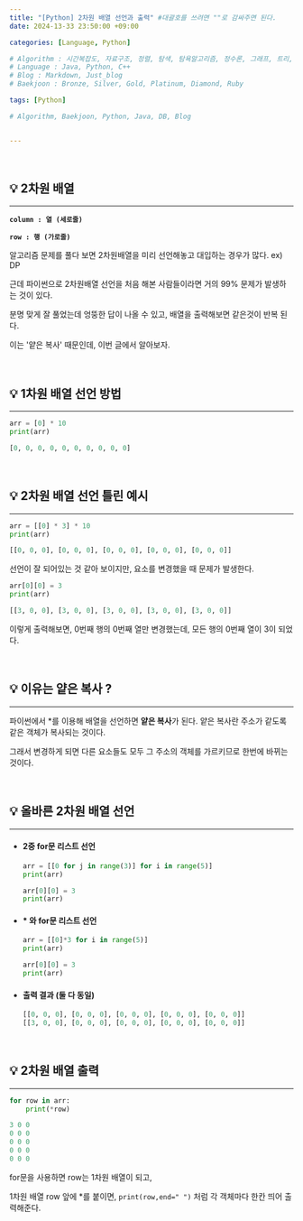 ```yaml
---
title: "[Python] 2차원 배열 선언과 출력"	#대괄호를 쓰려면 ""로 감싸주면 된다.
date: 2024-13-33 23:50:00 +09:00

categories: [Language, Python]

# Algorithm : 시간복잡도, 자료구조, 정렬, 탐색, 탐욕알고리즘, 정수론, 그래프, 트리, 조합, 다이나믹프로그래밍
# Language : Java, Python, C++
# Blog : Markdown, Just_blog
# Baekjoon : Bronze, Silver, Gold, Platinum, Diamond, Ruby

tags: [Python]

# Algorithm, Baekjoon, Python, Java, DB, Blog


---
```


<br/>

## 💡 2차원 배열

---

**`column : 열 (세로줄)`**

**`row : 행 (가로줄)`**



알고리즘 문제를 풀다 보면 2차원배열을 미리 선언해놓고 대입하는 경우가 많다. ex) DP

근데 파이썬으로 2차원배열 선언을 처음 해본 사람들이라면 거의 99% 문제가 발생하는 것이 있다. 

분명 맞게 잘 풀었는데 엉뚱한 답이 나올 수 있고, 배열을 출력해보면 같은것이 반복 된다.

이는 '얕은 복사' 때문인데, 이번 글에서 알아보자.



<br/>

## 💡 1차원 배열 선언 방법

---

```python
arr = [0] * 10
print(arr)
```

```python
[0, 0, 0, 0, 0, 0, 0, 0, 0, 0]
```



<br/>

## 💡 2차원 배열 선언 틀린 예시

---

```python
arr = [[0] * 3] * 10
print(arr)
```

```python
[[0, 0, 0], [0, 0, 0], [0, 0, 0], [0, 0, 0], [0, 0, 0]]
```

선언이 잘 되어있는 것 같아 보이지만, 요소를 변경했을 때 문제가 발생한다.

```python
arr[0][0] = 3
print(arr)
```

```python
[[3, 0, 0], [3, 0, 0], [3, 0, 0], [3, 0, 0], [3, 0, 0]]
```

이렇게 출력해보면, 0번째 행의 0번째 열만 변경했는데, 모든 행의 0번째 열이 3이 되었다.

<br/>

## 💡 이유는 얕은 복사 ?

---

파이썬에서 *를 이용해 배열을 선언하면 **얕은 복사**가 된다. 얕은 복사란 주소가 같도록 같은 객체가 복사되는 것이다.

그래서 변경하게 되면 다른 요소들도 모두 그 주소의 객체를 가르키므로 한번에 바뀌는 것이다.



<br/>

## 💡 올바른 2차원 배열 선언

---

- #### 2중 for문 리스트 선언

  ```python
  arr = [[0 for j in range(3)] for i in range(5)]
  print(arr)
  
  arr[0][0] = 3
  print(arr)
  ```

- #### * 와 for문 리스트 선언

  ```python
  arr = [[0]*3 for i in range(5)]
  print(arr)
  
  arr[0][0] = 3
  print(arr)
  ```

- #### 출력 결과 (둘 다 동일)

  ```python
  [[0, 0, 0], [0, 0, 0], [0, 0, 0], [0, 0, 0], [0, 0, 0]]
  [[3, 0, 0], [0, 0, 0], [0, 0, 0], [0, 0, 0], [0, 0, 0]]
  ```

<br/>

## 💡 2차원 배열 출력

---

```python
for row in arr:
    print(*row)
```

```python
3 0 0
0 0 0
0 0 0
0 0 0
0 0 0
```

for문을 사용하면 row는 1차원 배열이 되고, 

1차원 배열 row 앞에 *를 붙이면, `print(row,end=" ")` 처럼 각 객체마다 한칸 띄어 출력해준다.

<br/>

